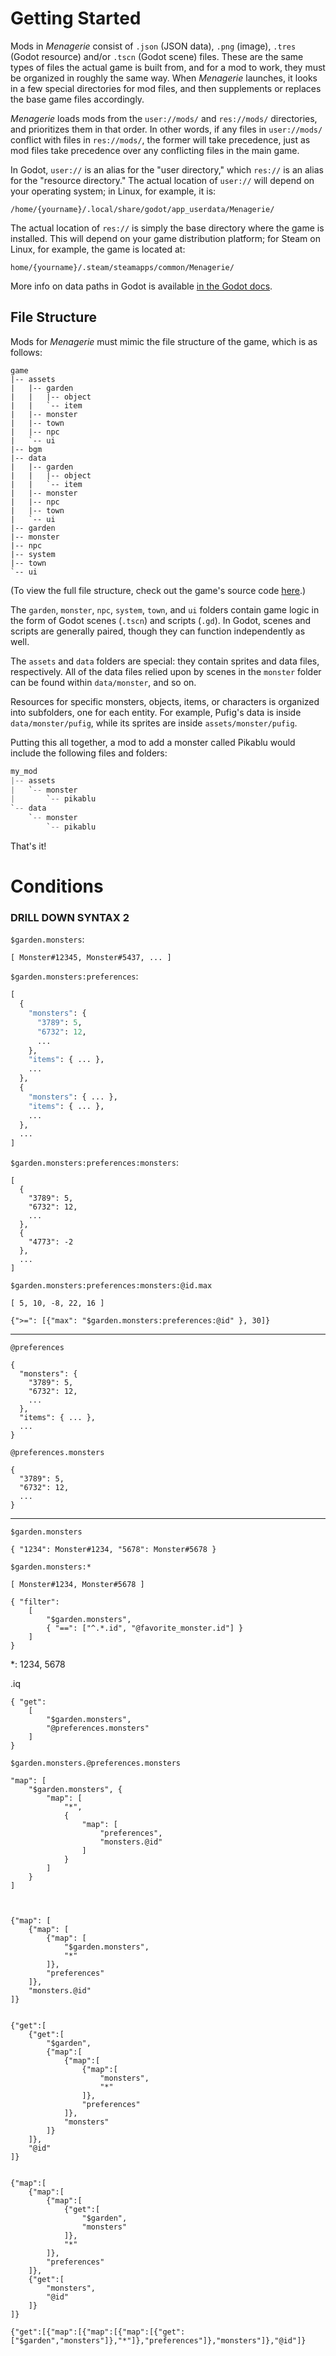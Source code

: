 # Getting Started

Mods in *Menagerie* consist of `.json` (JSON data), `.png` (image), `.tres` (Godot resource) and/or `.tscn` (Godot scene) files. These are the same types of files the actual game is built from, and for a mod to work, they must be organized in roughly the same way. When *Menagerie* launches, it looks in a few special directories for mod files, and then supplements or replaces the base game files accordingly.

*Menagerie* loads mods from the `user://mods/` and `res://mods/` directories, and prioritizes them in that order. In other words, if any files in `user://mods/` conflict with files in `res://mods/`, the former will take precedence, just as mod files take precedence over any conflicting files in the main game.

In Godot, `user://` is an alias for the "user directory," which `res://` is an alias for the "resource directory." The actual location of `user://` will depend on your operating system; in Linux, for example, it is:


    /home/{yourname}/.local/share/godot/app_userdata/Menagerie/

The actual location of `res://` is simply the base directory where the game is installed. This will depend on your game distribution platform; for Steam on Linux, for example, the game is located at:

    home/{yourname}/.steam/steamapps/common/Menagerie/
 
More info on data paths in Godot is available [in the Godot docs](https://godot.readthedocs.io/en/3.0/tutorials/io/data_paths.html).

## File Structure

Mods for *Menagerie* must mimic the file structure of the game, which is as follows:

```{.nohighlight}
game
|-- assets
|   |-- garden
|   |   |-- object
|   |   `-- item
|   |-- monster
|   |-- town
|   |-- npc
|   `-- ui
|-- bgm
|-- data
|   |-- garden
|   |   |-- object
|   |   `-- item
|   |-- monster
|   |-- npc
|   |-- town
|   `-- ui
|-- garden
|-- monster
|-- npc
|-- system
|-- town
`-- ui
```

(To view the full file structure, check out the game's source code [here]().)

The `garden`, `monster`, `npc`, `system`, `town`, and `ui` folders contain game logic in the form of Godot scenes (`.tscn`) and scripts (`.gd`). In Godot, scenes and scripts are generally paired, though they can function independently as well.

The `assets` and `data` folders are special: they contain sprites and data files, respectively. All of the data files relied upon by scenes in the `monster` folder can be found within `data/monster`, and so on.

Resources for specific monsters, objects, items, or characters is organized into subfolders, one for each entity. For example, Pufig's data is inside `data/monster/pufig`, while its sprites are inside `assets/monster/pufig`. 

Putting this all together, a mod to add a monster called Pikablu would include the following files and folders:

```python
my_mod
|-- assets
|   `-- monster
|       `-- pikablu
`-- data
    `-- monster
        `-- pikablu
```

That's it!


# Conditions

### DRILL DOWN SYNTAX 2


`$garden.monsters`:

~~~~.python
[ Monster#12345, Monster#5437, ... ]
~~~~

`$garden.monsters:preferences`:

```python
[
  {
    "monsters": {
      "3789": 5,
      "6732": 12,
      ...
    },
    "items": { ... },
    ...
  },
  {
    "monsters": { ... },
    "items": { ... },
    ...
  },
  ...
]
```

`$garden.monsters:preferences:monsters`:

~~~.python
[
  {
    "3789": 5,
    "6732": 12,
    ...
  },
  { 
    "4773": -2 
  },
  ...
]
~~~


`$garden.monsters:preferences:monsters:@id.max`

```
[ 5, 10, -8, 22, 16 ]
```


`{">=": [{"max": "$garden.monsters:preferences:@id" }, 30]}`


----------------------

`@preferences`

```
{
  "monsters": {
    "3789": 5,
    "6732": 12,
    ...
  },
  "items": { ... },
  ...
}
```


`@preferences.monsters`

```
{
  "3789": 5,
  "6732": 12,
  ...
}
```

-------------

`$garden.monsters`

```
{ "1234": Monster#1234, "5678": Monster#5678 }
```

`$garden.monsters:*`

```
[ Monster#1234, Monster#5678 ]
```

```
{ "filter": 
    [ 
        "$garden.monsters",
        { "==": ["^.*.id", "@favorite_monster.id"] }
    ]
}
```

*: 1234, 5678



.iq

```
{ "get":
    [
        "$garden.monsters",
        "@preferences.monsters"
    ]
}
```
       
        
`$garden.monsters.@preferences.monsters`





```
"map": [
	"$garden.monsters", { 
		"map": [
			"*",
			{ 
				"map": [
					"preferences", 
					"monsters.@id"
				]
			}
		]
	}
]



{"map": [
	{"map": [
		{"map": [
			"$garden.monsters",
			"*"
		]},
		"preferences"
	]},
	"monsters.@id"
]}


{"get":[
	{"get":[
		"$garden",
		{"map":[
			{"map":[
				{"map":[
					"monsters",
					"*"
				]},
				"preferences"
			]},
			"monsters"
		]}
	]},
	"@id"
]}


{"map":[
	{"map":[
		{"map":[
			{"get":[
				"$garden",
				"monsters"
			]},
			"*"
		]},
		"preferences"
	]},
	{"get":[
		"monsters",
		"@id"
	]}
]}
```

```
{"get":[{"map":[{"map":[{"map":[{"get":["$garden","monsters"]},"*"]},"preferences"]},"monsters"]},"@id"]}
```






